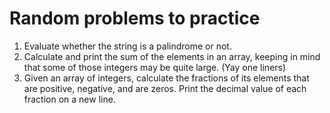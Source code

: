 # Random problems to practice
1. Evaluate whether the string is a palindrome or not.
2. Calculate and print the sum of the elements in an array, keeping in mind that some of those integers may be quite large. (Yay one liners)
3. Given an array of integers, calculate the fractions of its elements that are positive, negative,
   and are zeros. Print the decimal value of each fraction on a new line.
